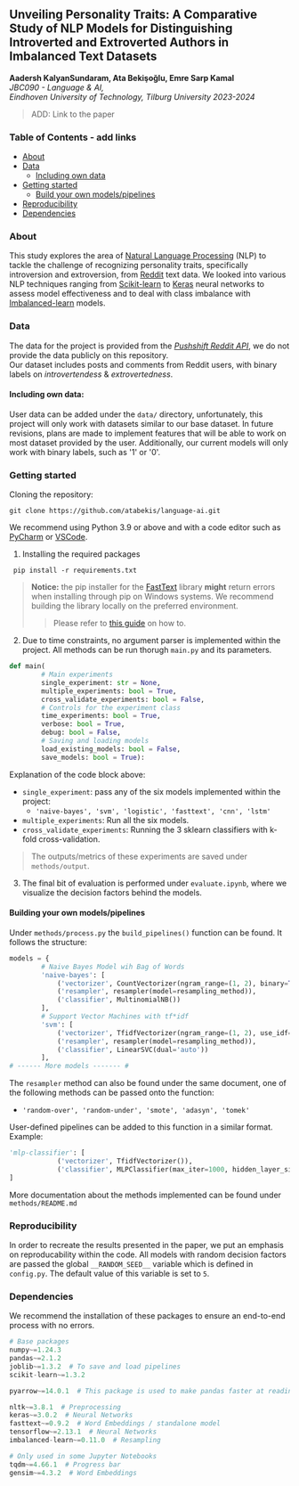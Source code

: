 ## Unveiling Personality Traits: A Comparative Study of NLP Models for Distinguishing Introverted and Extroverted Authors in Imbalanced Text Datasets
**Aadersh KalyanSundaram, Ata Bekişoğlu, Emre Sarp Kamal**\
_JBC090 - Language & AI, \
Eindhoven University of Technology, Tilburg University
2023-2024_

 > ADD: Link to the paper

### Table of Contents - add links
* [About](https://github.com/atabekis/language-ai?tab=readme-ov-file#about)
* [Data](https://github.com/atabekis/language-ai?tab=readme-ov-file#data)
  * [Including own data](https://github.com/atabekis/language-ai?tab=readme-ov-file#including-own-data)
* [Getting started](https://github.com/atabekis/language-ai?tab=readme-ov-file#getting-started)
  * [Build your own models/pipelines](https://github.com/atabekis/language-ai?tab=readme-ov-file#building-your-own-modelspipelines)
* [Reproducibility](https://github.com/atabekis/language-ai?tab=readme-ov-file#reproducibility)
* [Dependencies](https://github.com/atabekis/language-ai?tab=readme-ov-file#dependencies)


### About
This study explores the area of [Natural Language Processing](https://en.wikipedia.org/wiki/Natural_language_processing) (NLP) 
to tackle the challenge of recognizing personality traits, specifically introversion and extroversion, from [Reddit](https://reddit.com) 
text data. We looked into various NLP techniques ranging from [Scikit-learn](https://scikit-learn.org/) to [Keras](https://keras.io/) neural networks to assess model effectiveness and to deal with class imbalance with [Imbalanced-learn](https://imbalanced-learn.org/stable/) models.

### Data
The data for the project is provided from the [_Pushshift Reddit API_](https://github.com/pushshift/api), we do not provide the data publicly on this repository. \
Our dataset includes posts and comments from Reddit users, with binary labels on _introvertendess_ & _extrovertedness_.
#### Including own data:
User data can be added under the `data/` directory, unfortunately, this project will only work with datasets similar to our base dataset. In future revisions, plans are made to implement features that will be able to work on most dataset provided by the user. Additionally, our current models will only work with binary labels, such as '1' or '0'.


### Getting started
Cloning the repository:
```shell
git clone https://github.com/atabekis/language-ai.git
```


We recommend using Python 3.9 or above and with a code editor such as [PyCharm](https://www.jetbrains.com/pycharm/) or [VSCode](https://code.visualstudio.com/).
1. Installing the required packages

```shell
 pip install -r requirements.txt
```

> **Notice:** the pip installer for the [FastText](https://fasttext.cc/) library **might** return errors when installing through pip on Windows systems. 
> We recommend building the library locally on the preferred environment.
> > Please refer to [this guide](https://github.com/facebookresearch/fastText/issues/1343#issuecomment-1646580169) on how to.

2. Due to time constraints, no argument parser is implemented within the project. All methods can be run thorugh `main.py` and its parameters.
```python
def main(
        # Main experiments
        single_experiment: str = None,
        multiple_experiments: bool = True,
        cross_validate_experiments: bool = False,
        # Controls for the experiment class
        time_experiments: bool = True,
        verbose: bool = True,
        debug: bool = False,
        # Saving and loading models
        load_existing_models: bool = False,
        save_models: bool = True):
```
Explanation of the code block above:
* `single_experiment`: pass any of the six models implemented within the project:
  * `'naive-bayes', 'svm', 'logistic', 'fasttext', 'cnn', 'lstm'`
* `multiple_experiments`: Run all the six models.
* `cross_validate_experiments`: Running the 3 sklearn classifiers with k-fold cross-validation.

> The outputs/metrics of these experiments are saved under `methods/output`.

3. The final bit of evaluation is performed under `evaluate.ipynb`, where we visualize the decision factors behind the models.

#### Building your own models/pipelines
Under `methods/process.py` the `build_pipelines()` function can be found. It follows the structure:
```python
models = {
        # Naive Bayes Model wih Bag of Words
        'naive-bayes': [
            ('vectorizer', CountVectorizer(ngram_range=(1, 2), binary=True)),
            ('resampler', resampler(model=resampling_method)),
            ('classifier', MultinomialNB())
        ],
        # Support Vector Machines with tf*idf
        'svm': [
            ('vectorizer', TfidfVectorizer(ngram_range=(1, 2), use_idf=True, smooth_idf=True, sublinear_tf=True)),
            ('resampler', resampler(model=resampling_method)),
            ('classifier', LinearSVC(dual='auto'))
        ],
# ------ More models ------- #
```
The `resampler` method can also be found under the same document, one of the following methods can be passed onto the function:
* `'random-over', 'random-under', 'smote', 'adasyn', 'tomek'`

User-defined pipelines can be added to this function in a similar format. Example:
```python
'mlp-classifier': [
            ('vectorizer', TfidfVectorizer()),
            ('classifier', MLPClassifier(max_iter=1000, hidden_layer_sizes=(100,2))
]
```

More documentation about the methods implemented can be found under `methods/README.md`


### Reproducibility
In order to recreate the results presented in the paper, we put an emphasis on reproducability within the code.
All models with random decision factors are passed the global `__RANDOM_SEED__` variable which is defined in `config.py`.
The default value of this variable is set to `5`.

### Dependencies
We recommend the installation of these packages to ensure an end-to-end process with no errors.
```python
# Base packages
numpy~=1.24.3
pandas~=2.1.2
joblib~=1.3.2  # To save and load pipelines
scikit-learn~=1.3.2

pyarrow~=14.0.1  # This package is used to make pandas faster at reading large files.

nltk~=3.8.1  # Preprocessing
keras~=3.0.2  # Neural Networks
fasttext~=0.9.2  # Word Embeddings / standalone model
tensorflow~=2.13.1  # Neural Networks
imbalanced-learn~=0.11.0  # Resampling

# Only used in some Jupyter Notebooks
tqdm~=4.66.1  # Progress bar
gensim~=4.3.2  # Word Embeddings
```

